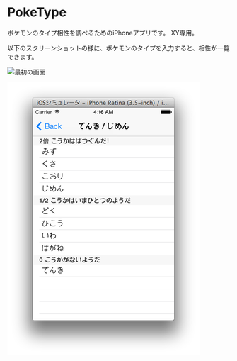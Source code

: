 PokeType
========

ポケモンのタイプ相性を調べるためのiPhoneアプリです。 XY専用。

以下のスクリーンショットの様に、ポケモンのタイプを入力すると、相性が一覧できます。

![最初の画面](https://raw.github.com/AknEp/PokeType/master/images/firstView.png)

![結果の画面](https://github.com/AknEp/PokeType/blob/master/images/resultView.png)
